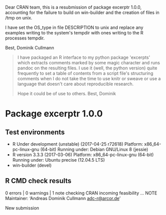 Dear CRAN team,
this is a resubmission of package excerptr 1.0.0, accounting for the failure to
build on win-builder and the creation of files in /tmp on unix.

I have set the OS_type in file DESCRIPTION to unix and replace any examples
writing to the system's tempdir with ones writing to the R processes tempdir.

Best, 
Dominik Cullmann

> I have packaged an R interface to my python package 'excerpts' which extracts 
> comments marked by some magic character and runs pandoc on the resulting files. 
> I use it (well, the python version) quite frequently to set a table of contents
> from a script file's structuring comments when I do not take the time to use
> knitr or sweave or use a language that doesn't care about reproducible research.
> 
> Hope it could be of use to others.
> Best,
> Dominik

# Package  excerptr 1.0.0 

## Test  environments  
- R Under development (unstable) (2017-04-25 r72618)
  Platform: x86_64-pc-linux-gnu (64-bit)
  Running under: Debian GNU/Linux 8 (jessie) 
- R version 3.3.3 (2017-03-06)
  Platform: x86_64-pc-linux-gnu (64-bit)
  Running under: Ubuntu precise (12.04.5 LTS) 
- win-builder (devel) 

## R CMD check results
0 errors | 0 warnings | 1 note 
checking CRAN incoming feasibility ... NOTE
Maintainer: ‘Andreas Dominik Cullmann <adc-r@arcor.de>’

New submission


